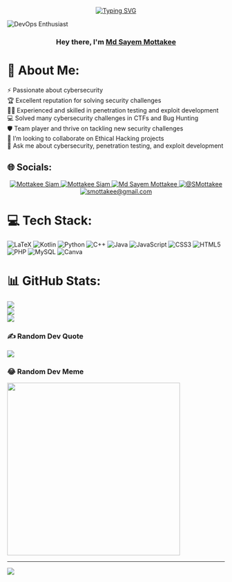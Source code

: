 <p align="center">
<a href="https://git.io/typing-svg"><img src="https://readme-typing-svg.demolab.com/?lines=I+am+passionate+about+cyber+security;Protecting+data+and+systems+is+my+mission;Always+learning+and+improving+in+the+field" alt="Typing SVG" /></a>
</p>  


![DevOps Enthusiast](https://www.ameci.org/blog/images/hack_iran.gif)

<h3 align="center">Hey there, I'm <a href="https://github.com/MdSayemMottakee">Md Sayem Mottakee</a></h3>

# 💫 About Me:
⚡ Passionate about cybersecurity<br>🏆 Excellent reputation for solving security challenges<br>🧙‍♂️ Experienced and skilled in penetration testing and exploit development<br>💻 Solved many cybersecurity challenges in CTFs and Bug Hunting<br>🛡️ Team player and thrive on tackling new security challenges<br>👯 I’m looking to collaborate on Ethical Hacking projects<br>💬 Ask me about cybersecurity, penetration testing, and exploit development


## 🌐 Socials:
<p align="center">
  <a href="https://facebook.com/Mottakee"> 
    <img src="https://img.shields.io/badge/Facebook-%231877F2.svg?logo=Facebook&logoColor=white" alt="Mottakee Siam">
  </a>
  <a href="https://instagram.com/__ryuk24__/">
    <img src="https://img.shields.io/badge/Instagram-%23E4405F.svg?logo=Instagram&logoColor=white" alt="Mottakee Siam">
  </a>
  <a href="https://www.linkedin.com/in/md-sayem-mottakee/">
    <img src="https://img.shields.io/badge/LinkedIn-%230077B5.svg?logo=linkedin&logoColor=white" alt="Md Sayem Mottakee">
  </a>
  <a href="https://x.com/@SMottakee">
    <img src="https://img.shields.io/badge/X-black.svg?logo=X&logoColor=white" alt="@SMottakee">
  </a>
  <a href="mailto:smottakee@gmail.com">
    <img src="https://img.shields.io/badge/-smottakee@gmail.com-c14438?style=flat-square&logo=Gmail&logoColor=white&link=mailto:smottakee@gmail.com" alt="smottakee@gmail.com">
  </a>
</p>


# 💻 Tech Stack:
![LaTeX](https://img.shields.io/badge/latex-%23008080.svg?style=for-the-badge&logo=latex&logoColor=white) ![Kotlin](https://img.shields.io/badge/kotlin-%237F52FF.svg?style=for-the-badge&logo=kotlin&logoColor=white) ![Python](https://img.shields.io/badge/python-3670A0?style=for-the-badge&logo=python&logoColor=ffdd54) ![C++](https://img.shields.io/badge/c++-%2300599C.svg?style=for-the-badge&logo=c%2B%2B&logoColor=white) ![Java](https://img.shields.io/badge/java-%23ED8B00.svg?style=for-the-badge&logo=openjdk&logoColor=white) ![JavaScript](https://img.shields.io/badge/javascript-%23323330.svg?style=for-the-badge&logo=javascript&logoColor=%23F7DF1E) ![CSS3](https://img.shields.io/badge/css3-%231572B6.svg?style=for-the-badge&logo=css3&logoColor=white) ![HTML5](https://img.shields.io/badge/html5-%23E34F26.svg?style=for-the-badge&logo=html5&logoColor=white) ![PHP](https://img.shields.io/badge/php-%23777BB4.svg?style=for-the-badge&logo=php&logoColor=white) ![MySQL](https://img.shields.io/badge/mysql-4479A1.svg?style=for-the-badge&logo=mysql&logoColor=white) ![Canva](https://img.shields.io/badge/Canva-%2300C4CC.svg?style=for-the-badge&logo=Canva&logoColor=white)
# 📊 GitHub Stats:
![](https://github-readme-stats.vercel.app/api?username=MdSayemMottakee&theme=tokyonight&hide_border=false&include_all_commits=true&count_private=false)<br/>
![](https://github-readme-streak-stats.herokuapp.com/?user=MdSayemMottakee&theme=tokyonight&hide_border=false)<br/>
![](https://github-readme-stats.vercel.app/api/top-langs/?username=MdSayemMottakee&theme=tokyonight&hide_border=false&include_all_commits=true&count_private=false&layout=compact)

### ✍️ Random Dev Quote
![](https://quotes-github-readme.vercel.app/api?type=horizontal&theme=tokyonight)

### 😂 Random Dev Meme
<img src='https://memer-new.vercel.app/' style="height: 400px;"/>

---
[![](https://visitcount.itsvg.in/api?id=MdSayemMottakee&icon=0&color=0)](https://visitcount.itsvg.in)

<!-- Proudly created with GPRM ( https://gprm.itsvg.in ) -->
